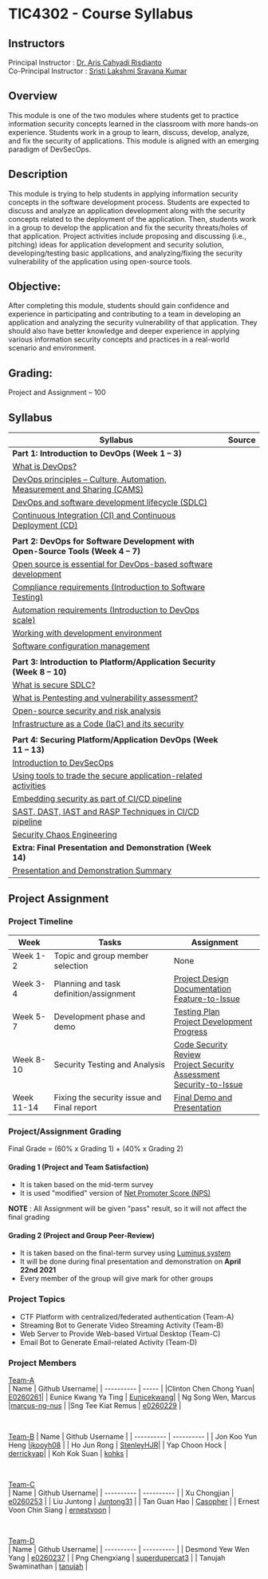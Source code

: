 # TIC4302 - Course Syllabus

## Instructors

Principal Instructor : [Dr. Aris Cahyadi Risdianto](https://github.com/ariscahyadi)  
Co-Principal Instructor : [Sristi Lakshmi Sravana Kumar](https://github.com/sristisravan)

## Overview 
This module is one of the two modules where students get to practice information security concepts learned in the classroom with more hands-on experience. Students work in a group to learn, discuss, develop, analyze, and fix the security of applications. This module is aligned with an emerging paradigm of DevSecOps. 

## Description
This module is trying to help students in applying information security concepts in the software development process. Students are expected to discuss and analyze an application development along with the security concepts related to the deployment of the application. Then, students work in a group to develop the application and fix the security threats/holes of that application. Project activities include proposing and discussing (i.e., pitching) ideas for application development and security solution, developing/testing basic applications, and analyzing/fixing the security vulnerability of the application using open-source tools. 

## Objective: 
After completing this module, students should gain confidence and experience in participating and contributing to a team in developing an application and analyzing the security vulnerability of that application. They should also have better knowledge and deeper experience in applying various information security concepts and practices in a real-world scenario and environment. 

## Grading:  
Project and Assignment – 100 

## Syllabus

|    Syllabus   |     Source    |
| ------------- | ------------- |
| **Part 1: Introduction to DevOps (Week 1 – 3)**  |   |
| [What is DevOps?](material/Week-2-DevOps.pdf)  |   |
| [DevOps principles – Culture, Automation, Measurement and Sharing (CAMS)](material/Week-2-DevOps.pdf) | |
| [DevOps and software development lifecycle (SDLC)](material/Week-3-CI_CD.pdf) |  |
| [Continuous Integration (CI) and Continuous Deployment (CD)](material/Week-3-CI_CD.pdf) |  |
| | |
| **Part 2: DevOps for Software Development with Open-Source Tools (Week 4 – 7)** |   | 
| [Open source is essential for DevOps-based software development](material/Week-4-DevOps-OpenSource.pdf) |   |
| [Compliance requirements (Introduction to Software Testing)](material/Week-5-Software-Testing.pdf) |   |
| [Automation requirements (Introduction to DevOps scale)](material/Week-6-DevOps-Scaling.pdf) |   |
| [Working with development environment](material/Week-7-Dev-Env-Config-Mgmt.pdf) |   |
| [Software configuration management](material/Week-7-Dev-Env-Config-Mgmt.pdf) |   |
| | |
| **Part 3: Introduction to Platform/Application Security (Week 8 – 10)** |   |
| [What is secure SDLC?](material/Week-8-Secure-SDLC.pdf) |   |
| [What is Pentesting and vulnerability assessment?](material/Week-8-Pentesting.pdf) |   |
| [Open-source security and risk analysis](material/Week-9-Open-Source-Security.pdf) |   |
| [Infrastructure as a Code (IaC) and its security](material/Week-10-IaC-and-Security.pdf) |   |
| | |
| **Part 4: Securing Platform/Application DevOps (Week 11 – 13)** |   |
| [Introduction to DevSecOps](material/Week-11-State-of-DevSecOps.pdf) |   |
| [Using tools to trade the secure application-related activities](material/Week-11-State-of-DevSecOps.pdf) |   |
| [Embedding security as part of CI/CD pipeline](material/Week-12-SAST-DAST-IAST-RASP.pdf) |   |
| [SAST, DAST, IAST and RASP Techniques in CI/CD pipeline](material/Week-12-SAST-DAST-IAST-RASP.pdf) |   |
| [Security Chaos Engineering](material/Week-13-Security-Chaos-Engineering.pdf) |   |
| **Extra: Final Presentation and Demonstration (Week 14)** |   |
| [Presentation and Demonstration Summary]() |   |

## Project Assignment

### Project Timeline

|    Week   |     Tasks   | Assignment |
| --------- | ----------  | ---------- |
| Week 1-2  | Topic and group member selection | None |
| Week 3-4  | Planning and task definition/assignment | [Project Design Documentation](assignment/project-design-assignment.md) </br> [Feature-to-Issue](assignment/feature-to-issue-assignment.md) | 
| Week 5-7  | Development phase and demo | [Testing Plan](assignment/testing-plan-assignment.md) </br> [Project Development Progress](assignment/project-development-assignment.md) |
| Week 8-10 | Security Testing and Analysis | [Code Security Review](assignment/code-security-review-assignment.md) </br> [Project Security Assessment](assignment/project-security-assessment-assignment.md) </br> [Security-to-Issue](assignment/security-assessment-to-issue-assignment.md)|
| Week 11-14| Fixing the security issue and Final report | [Final Demo and Presentation](assignment/final-project-demo-assignment.md) |


### Project/Assignment Grading

Final Grade = (60% x Grading 1) + (40% x Grading 2)

#### Grading 1 (Project and Team Satisfaction)

- It is taken based on the mid-term survey
- It is used "modified" version of [Net Promoter Score (NPS)](https://en.wikipedia.org/wiki/Net_Promoter)

**NOTE** : All Assignment will be given "pass" result, so it will not affect the final grading

#### Grading 2 (Project and Group Peer-Review)

- It is taken based on the final-term survey using [Luminus system](https://luminus.nus.edu.sg)
- It will be done during final presentation and demonstration on **April 22nd 2021**
- Every member of the group will give mark for other groups


### Project Topics
- CTF Platform with centralized/federated authentication (Team-A) 
- Streaming Bot to Generate Video Streaming Activity (Team-B) 
- Web Server to Provide Web-based Virtual Desktop (Team-C) 
- Email Bot to Generate Email-related Activity (Team-D)

### Project Members

[Team-A](https://github.com/orgs/TIC4302/teams/team-a)  
|     Name   | Github Username| 
| ----------  | ----- |
|Clinton Chen Chong Yuan| [E0260261](https://github.com/E0260261)|
| Eunice Kwang Ya Ting | [Eunicekwang](https://github.com/Eunicekwang)|
|	Ng Song Wen, Marcus |[marcus-ng-nus](https://github.com/marcus-ng-nus) |
|Sng Tee Kiat Remus | [e0260229](https://github.com/sngtk) |

<br>

[Team-B](https://github.com/orgs/TIC4302/teams/team-b) 
|     Name   | Github Username |
| ----------  | ---------- |
| Jon Koo Yun Heng |[jkooyh08](https://github.com/jkooyh08) |
| Ho Jun Rong | [StenleyHJR](https://github.com/StenleyHJR)|
| Yap Choon Hock | [derrickyap](https://github.com/derrickyap)|
| Koh Kok Suan | [kohks](https://github.com/kohks) |

<br> 

[Team-C](https://github.com/orgs/TIC4302/teams/team-c)  
|     Name   | Github Username|
| ----------  | ---------- |
| Xu Chongjian | [e0260253](https://github.com/e0260253) |
| Liu Juntong | [Juntong31](https://github.com/Juntong31) |
| Tan Guan Hao | [Casopher](https://github.com/Casopher) |
| Ernest Voon Chin Siang | [ernestvoon](https://github.com/ernestvoon) |


<br>

[Team-D](https://github.com/orgs/TIC4302/teams/team-d)  
|     Name   | Github Username|
| ----------  | ---------- |
| Desmond Yew Wen Yang | [e0260237](https://github.com/e0260237) |
| Png Chengxiang | [superdupercat3](https://github.com/superdupercat3) |
| Tanujah Swaminathan | [tanujah](https://github.com/tanujah) |
